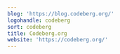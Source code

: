 ```yaml
---
blog: 'https://blog.codeberg.org/'
logohandle: codeberg
sort: codeberg
title: Codeberg.org
website: 'https://codeberg.org/'
---
```


